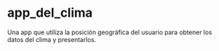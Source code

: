 # app_del_clima
Una app que utiliza la posición geográfica del usuario para obtener los datos del clima y presentarlos.
